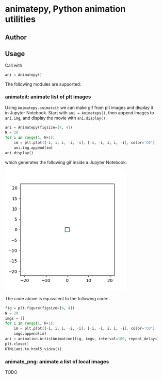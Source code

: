 # animatepy, Python animation utilities

## Author

## Usage

Call with

```python
ani = Animatepy()
```

The following modules are supported:

### **animateit**: animate list of plt images

Using `Animatepy.animateit` we can make gif from plt images and display it in Jupyter Notebook. Start with `ani = Animatepy()`, then append images to `ani.img`, and display the movie with `ani.display()`. 


```python
ani = Animatepy(figsize=[4, 4])
N = 20
for i in range(1, N+1):
    im = plt.plot([-i, i, i, -i, -i], [-i, -i, i, i, -i], color='C0')
    ani.img.append(im)
ani.display()
```

which generates the following gif inside a Jupyter Notebook:

![animation](test/animation1.gif)


The code above is equivalent to the following code:

```python
fig = plt.figure(figsize=[4, 4])
N = 20
imgs = []
for i in range(1, N+1):
    im = plt.plot([-i, i, i, -i, -i], [-i, -i, i, i, -i], color='C0')
    imgs.append(im)
ani = animation.ArtistAnimation(fig, imgs, interval=100, repeat_delay=1000)
plt.close()
HTML(ani.to_html5_video())
```

### **animate_png**: animate a list of local images

TODO